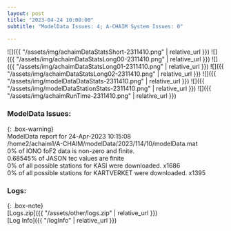 ```yaml
---
layout: post
title: "2023-04-24 10:00:00"
subtitle: "ModelData Issues: 4; A-CHAIM System Issues: 0"

---
```


![]({{ "/assets/img/achaimDataStatsShort-2311410.png" | relative_url }})
![]({{ "/assets/img/achaimDataStatsLong00-2311410.png" | relative_url }})
![]({{ "/assets/img/achaimDataStatsLong01-2311410.png" | relative_url }})
![]({{ "/assets/img/achaimDataStatsLong02-2311410.png" | relative_url }})
![]({{ "/assets/img/modelDataDataStats-2311410.png" | relative_url }})
![]({{ "/assets/img/modelDataStationStats-2311410.png" | relative_url }})
![]({{ "/assets/img/achaimRunTime-2311410.png" | relative_url }})


### ModelData Issues:  
  
{: .box-warning}  
 ModelData report for 24-Apr-2023 10:15:08   
 /home2/achaim1/A-CHAIM/modelData/2023/114/10/modelData.mat   
 0% of IONO foF2 data is non-zero and finite.   
 0.68545% of JASON tec values are finite   
 0% of all possible stations for KASI were downloaded. x1686   
 0% of all possible stations for KARTVERKET were downloaded. x1395   
  


### Logs:  
  
{: .box-note}  
[Logs.zip]({{ "/assets/other/logs.zip" | relative_url }})  
[Log Info]({{ "/logInfo" | relative_url }})  
